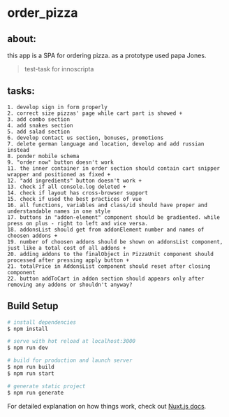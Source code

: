 # order_pizza

## about:

this app is a SPA for ordering pizza. as a prototype used papa Jones.

> test-task for innoscripta

## tasks:
	1. develop sign in form properly
	2. correct size pizzas' page while cart part is showed +
	3. add combo section
	4. add snakes section
	5. add salad section
	6. develop contact us section, bonuses, promotions
	7. delete german language and location, develop and add russian instead
	8. ponder mobile schema
	9. "order now" button doesn't work
	11. the inner container in order section should contain cart snipper wrapper and positioned as fixed +
	12. "add ingredients" button doesn't work +
	13. check if all console.log deleted +
	14. check if layout has cross-browser support 
	15. check if used the best practices of vue
	16. all functions, variables and class/id should have proper and understandable names in one style
	17. buttons in "addon-element" component should be gradiented. while press on plus - right to left and vice versa.
	18. addonsList should get from addonElement number and names of choosen addons +
	19. number of choosen addons should be shown on addonsList component, just like a total cost of all addons +
	20. adding addons to the finalObject in PizzaUnit component should processed after pressing apply button +
	21. totalPrice in AddonsList component should reset after closing component
	22. button addToCart in addon section should appears only after removing any addons or shouldn't anyway?

## Build Setup

```bash
# install dependencies
$ npm install

# serve with hot reload at localhost:3000
$ npm run dev

# build for production and launch server
$ npm run build
$ npm run start

# generate static project
$ npm run generate
```

For detailed explanation on how things work, check out [Nuxt.js docs](https://nuxtjs.org).
